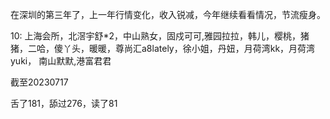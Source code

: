 在深圳的第三年了，上一年行情变化，收入锐减，今年继续看看情况，节流瘦身。

10: 上海会所，北滘宇舒*2，中山熟女，固戍可可,雅园拉拉，韩儿，樱桃，猪猪，二哈，傻丫头，暖暖，尊尚汇a8lately，徐小姐，丹妞，月荷湾kk，月荷湾yuki， 南山默默,港富君君

截至20230717

舌了181，舔过276，读了81

